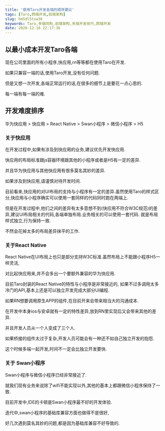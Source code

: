 ```yaml
---
title: '使用Taro开发各端的顺序建议'
tags: [Taro,跨端开发,前端架构]
slug: hm5dl5tsw3k
keywords: Taro,多端同构,前端架构,多端开发技巧,跨端开发
date: 2020-12-16 22:17:36
---
```



## 以最小成本开发Taro各端

现在公司里面的所有小程序,快应用,rn等等都在使用Taro在开发.

如果只兼容一端的话,使用Taro开发,没有任何问题.

但是又想一次开发,各端正常运行的话,在很多的细节上是要花一点心思的.

每一端有每一端的难.

## 开发难度排序

华为快应用 > 快应用 > React Native > Swan小程序 > 微信小程序 > H5

### 关于快应用

在开发过程中,如果有涉及到快应用的业务,建议优先开发快应用.

快应用的布局标准跟js容器环境跟其他的小程序或者是H5有一定的差异.

并且华为快应用与其他快应用有很多莫名其妙的差异.

如果涉及到快应用,请谨慎对待开发时间.

目前看来,快应用的对UI布局的支持与小程序有一定的差异.虽然使用Taro的样式区分,快应用与小程序确实可以使用一套同样的代码同时跑在两端上.

但是在开发过程中,他们之间的差异有太多意想不到(快应用不符合W3C规范)的差异,建议UI布局相关的代码,各端单独布局.业务相关的可以使用一套代码. 就是布局样式独立,行为保持一致.

不然会花掉太多的布局差异抹平的工作.


### 关于React Native

React Native在UI布局上也只是部分支持W3C标准.虽然布局上不能跟小程序H5一样灵活,

对比起快应用来,并不会多出一个要额外兼容的华为快应用.

目前Taro封装的React Native的特性与小程序是非常接近的,
如果不过多调用太多冷门的API,基本上还是可以独立开发完成大部分UI编程.

如果RN想要调用原生APP的组件,在目前开来会带来相当大的沟通成本.

在开发中本身ios与安卓就有一定的特性差异,放到RN里实现后又会带来其他的差异.

并且开发人员从一个人变成了三个人.

如果桥接的组件太过于复杂,开发人员可能会有一种还不如自己独立开发的抱怨.

这个时候多端一起开发,时间不一定会比独立开发要快.



### 关于 Swan小程序

Swan小程序与微信小程序已经非常接近了.

就我们现有业务来说除了wifi不能实现以外,其他的基本上都跟微信小程序保持了一致.

目前开发中,IDE的卡顿是Swan小程序最不好的开发体验.

迭代中,swan小程序的基础库兼容方面也做得不是很好,

好几次遇到莫名其妙的问题,都是因为基础库兼容不好导致的.










